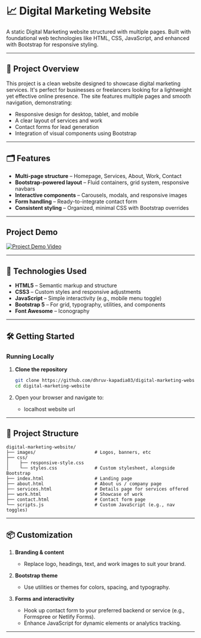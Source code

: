 # 📈 Digital Marketing Website

A static Digital Marketing website structured with multiple pages. Built with foundational web technologies like HTML, CSS, JavaScript, and enhanced with Bootstrap for responsive styling.

---

## 🚀 Project Overview

This project is a clean website designed to showcase digital marketing services. It's perfect for businesses or freelancers looking for a lightweight yet effective online presence. The site features multiple pages and smooth navigation, demonstrating:

- Responsive design for desktop, tablet, and mobile  
- A clear layout of services and work  
- Contact forms for lead generation  
- Integration of visual components using Bootstrap  

---

## 🗂️ Features

- **Multi-page structure** – Homepage, Services, About, Work, Contact  
- **Bootstrap-powered layout** – Fluid containers, grid system, responsive navbars  
- **Interactive components** – Carousels, modals, and responsive images  
- **Form handling** – Ready-to-integrate contact form  
- **Consistent styling** – Organized, minimal CSS with Bootstrap overrides  

---

## Project Demo

[![Project Demo Video](http://img.youtube.com/vi/YOUR_VIDEO_ID/0.jpg)](https://www.youtube.com/watch?v=YOUR_VIDEO_ID)

---

## 🧰 Technologies Used

- **HTML5** – Semantic markup and structure  
- **CSS3** – Custom styles and responsive adjustments  
- **JavaScript** – Simple interactivity (e.g., mobile menu toggle)  
- **Bootstrap 5** – For grid, typography, utilities, and components  
- **Font Awesome** – Iconography  

---

## 🛠️ Getting Started

### Running Locally

1. **Clone the repository**

   ```bash
   git clone https://github.com/dhruv-kapadia03/digital-marketing-website.git
   cd digital-marketing-website
   ```

2. Open your browser and navigate to:
   - localhost website url

---

## 🧩 Project Structure

```
digital-marketing-website/
├── images/                      # Logos, banners, etc
├── css/
│    ├── responsive-style.css          
│    └── styles.css              # Custom stylesheet, alongside Bootstrap
├── index.html                   # Landing page
├── about.html                   # About us / company page
├── services.html                # Details page for services offered
├── work.html                    # Showcase of work
├── contact.html                 # Contact form page    
└── scripts.js                   # Custom JavaScript (e.g., nav toggles)
```

---

## 📦 Customization

1. **Branding & content**  
   - Replace logo, headings, text, and work images to suit your brand.

2. **Bootstrap theme**  
   - Use utilities or themes for colors, spacing, and typography.

3. **Forms and interactivity**  
   - Hook up contact form to your preferred backend or service (e.g., Formspree or Netlify Forms).  
   - Enhance JavaScript for dynamic elements or analytics tracking.

---
